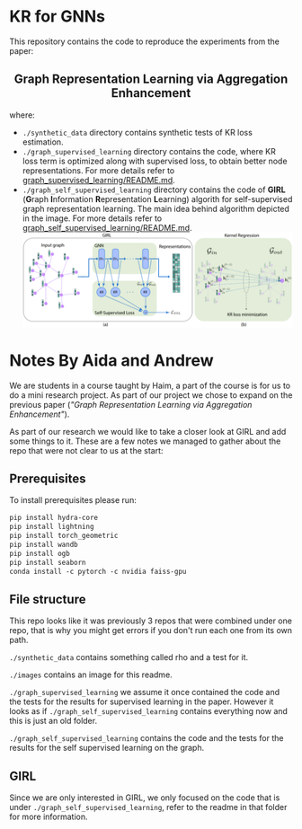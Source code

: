 # KR for GNNs
This repository contains the code to reproduce the experiments from the paper: 
<div align="center">
    <h2>
        <b>
            Graph Representation Learning via Aggregation Enhancement
        </b>
    </h2>
</div>

where:
- `./synthetic_data` directory contains synthetic tests of KR loss estimation.
- `./graph_supervised_learning` directory contains the code, where KR loss term is optimized along with supervised loss,
to obtain better node representations. For more details refer to [graph_supervised_learning/README.md](graph_supervised_learning/README.md).
- `./graph_self_supervised_learning` directory contains the code of **GIRL** (**G**raph **I**nformation **R**epresentation **L**earning) algorith
for self-supervised graph representation learning. The main idea behind algorithm depicted in the image. For more details refer to [graph_self_supervised_learning/README.md](graph_self_supervised_learning/README.md).
![](images/GIRL.png?raw=true)


# Notes By Aida and Andrew

We are students in a course taught by Haim, a part of the course 
is for us to do a mini research project. As part of our project we
chose to expand on the previous paper 
(*"Graph Representation Learning via Aggregation Enhancement"*).

As part of our research we would like to take a closer look at 
GIRL and add some things to it. These are a few notes we 
managed to gather about the repo that were not clear to us at
the start:

## Prerequisites

To install prerequisites please run:

```commandline
pip install hydra-core
pip install lightning
pip install torch_geometric
pip install wandb
pip install ogb
pip install seaborn
conda install -c pytorch -c nvidia faiss-gpu
```

## File structure

This repo looks like it was previously 3 repos that
were combined under one repo, that is why you might get errors
if you don't run each one from its own path.

`./synthetic_data` contains something called rho and a test for it.

`./images` contains an image for this readme.

`./graph_supervised_learning` we assume it once contained the code
and the tests for the results for supervised learning in the paper.
However it looks as if `./graph_self_supervised_learning` 
contains everything now and this is just an old folder.

`./graph_self_supervised_learning` contains the code and the tests
for the results for the self supervised learning on the graph.

## GIRL

Since we are only interested in GIRL, we only focused on the code
that is under `./graph_self_supervised_learning`, refer to the 
readme in that folder for more information.
